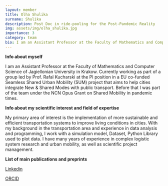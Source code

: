 ```yaml
---
layout: member
title: Olha Shulika
surname: Shulika
description: Post Doc in ride-pooling for the Post-Pandemic Reality
img: assets/img/olha_shulika.jpg
importance: 3
category: team
bio: I am an Assistant Professor at the Faculty of Mathematics and Computer Science of Jagiellonian University in Krakow. Currently working as part of a group led by Prof. Rafal Kucharski at the PI position in a EU co-funded Seamless Shared Urban Mobility (SUM) project that aims to help cities integrate New & Shared Modes with public transport
---
```


**Info about myself** 

I am an Assistant Professor at the Faculty of Mathematics and Computer Science of Jagiellonian University in Krakow. Currently working as part of a group led by Prof. Rafal Kucharski at the PI position in a EU co-funded Seamless Shared Urban Mobility (SUM) project that aims to help cities integrate New & Shared Modes with public transport. Before that I was part of the team under the NCN Opus Grant on Shared Mobility in pandemic times.  

**Info about my scientific interest and field of expertise**

My primary area of interest is the implementation of more sustainable and efficient transportation systems to improve living conditions in cities. With my background in the transportation area and experience in data analysis and programming, I work with a simulation model, Dataset, Python Library used to plot data. I have many years of experience in complex logistic system research and urban mobility, as well as scientific project management.  

**List of main publications and preprints**


[Linkedin](www.linkedin.com/in/olha-shulika)

[ORCID](https://orcid.org/0000-0002-1912-1115) 

